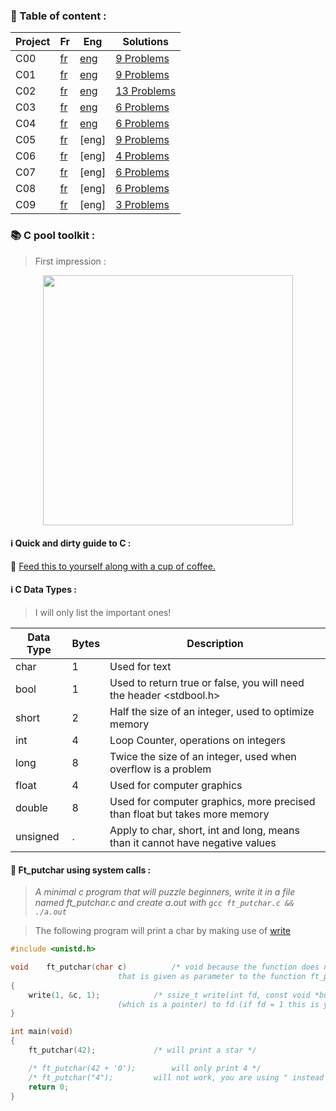 ### :dart: Table of content :

| Project | Fr | Eng | Solutions |
|---     |---  |--- |---       |
| C00 | [fr](https://github.com/Alaamimi/Piscine-42/blob/master/Piscine_C/c00/c00%20Fr.pdf) | [eng](https://github.com/Alaamimi/Piscine-42/blob/master/C/c00/c00%20English.pdf) | [9 Problems](https://github.com/Alaamimi/Piscine-42/tree/master/Piscine_C/c00) |
| C01 | [fr](https://github.com/Alaamimi/Piscine-42/blob/master/Piscine_C/c01/c01%20Fr.pdf) | [eng](https://github.com/Alaamimi/Piscine-42/blob/master/Piscine_C/c02/c02%20english.pdf) |[9 Problems](https://github.com/Alaamimi/Piscine-42/tree/master/Piscine_C/c01) |
| C02 | [fr](https://github.com/Alaamimi/Piscine-42/blob/master/Piscine_C/c02/c02%20fr.pdf) | [eng](https://github.com/Alaamimi/Piscine-42/blob/master/Piscine_C/c02/c02%20english.pdf) |[13 Problems](https://github.com/Alaamimi/Piscine-42/tree/master/Piscine_C/C02) |
| C03 | [fr](https://github.com/Alaamimi/Piscine-42/blob/master/Piscine_C/c03/c03%20fr.pdf) | [eng](https://github.com/Alaamimi/Piscine-42/blob/master/Piscine_C/c03/c03%20english.pdf) |[6 Problems](https://github.com/Alaamimi/Piscine-42/tree/master/Piscine_C/C03) |
| C04 | [fr](https://github.com/Alaamimi/Piscine-42/blob/master/Piscine_C/c04/c04%20Fr.pdf) | [eng](https://github.com/Alaamimi/Piscine-42/blob/master/Piscine_C/c04/c04%20english.pdf) |[6 Problems](https://github.com/Alaamimi/Piscine-42/blob/master/Piscine_C/C04/c04.pdf) |
| C05 | [fr](https://github.com/Alaamimi/Piscine-42/blob/master/Piscine_C/C05/c05.pdf) |[eng] | [9 Problems](https://github.com/Alaamimi/Piscine-42/tree/master/Piscine_C/C05) |
| C06 | [fr](https://github.com/Alaamimi/Piscine-42/blob/master/Piscine_C/C06/c06.pdf) | [eng] | [4 Problems](https://github.com/Alaamimi/Piscine-42/tree/master/Piscine_C/C06) |
| C07 | [fr](https://github.com/Alaamimi/Piscine-42/blob/master/Piscine_C/C07/c07.pdf) | [eng] | [6 Problems](https://github.com/Alaamimi/Piscine-42/tree/master/Piscine_C/C07) |
| C08 | [fr](https://github.com/Alaamimi/Piscine-42/blob/master/Piscine_C/C08/c08.pdf) | [eng] |[6 Problems]() |
| C09 | [fr](https://github.com/Alaamimi/Piscine-42/blob/master/Piscine_C/C09/c09.pdf) | [eng] |[3 Problems]() |

### :books: C pool toolkit :
> First impression :

</p>
<p align="center">  
<IMG SRC="https://64.media.tumblr.com/ab95eba62064b6ca1622dbcf4fb50a63/tumblr_otjmkidZks1us7drco1_500.jpg" WIDTH="400">
</p>

#### :information_source: Quick and dirty guide to C :

:wrench: [Feed this to yourself along with a cup of coffee.](https://courses.cs.washington.edu/courses/cse351/16wi/sections/1/Cheatsheet-c.pdf)

#### :information_source: C Data Types :

> I will only list the important ones!

|Data Type|Bytes|Description|
|-|-|-|
|char|1|Used for text
|bool|1|Used to return true or false, you will need the header <stdbool.h>
|short|2|Half the size of an integer, used to optimize memory
|int|4|Loop Counter, operations on integers
|long|8|Twice the size of an integer, used when overflow is a problem
|float|4|Used for computer graphics
|double|8|Used for computer graphics, more precised than float but takes more memory
|unsigned|.|Apply to char, short, int and long, means than it cannot have negative values

#### :floppy_disk: Ft_putchar using system calls :

> *A minimal c program that will puzzle beginners, write it in a file named ft_putchar.c and create a.out with ```gcc ft_putchar.c && ./a.out```*

> The following program will print a char by making use of [write](http://man7.org/linux/man-pages/man2/write.2.html)

```c
#include <unistd.h>

void	ft_putchar(char c) 			/* void because the function does not return any value, it writes directly, char is the type of the variable c 
						that is given as parameter to the function ft_putchar by the main function. */
{
	write(1, &c, 1);			/* ssize_t write(int fd, const void *buf, size_t count); or in human language: write count letters of buf 
						(which is a pointer) to fd (if fd = 1 this is your terminal, stdout) */
}

int	main(void)
{
	ft_putchar(42);				/* will print a star */

	/* ft_putchar(42 + '0');	 	will only print 4 */
	/* ft_putchar("4");			will not work, you are using " instead of ', so C language think it is a char array. */
	return 0;
}
```
